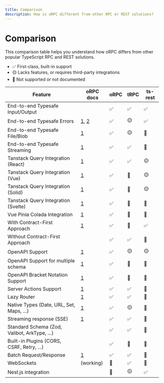 ```yaml
---
title: Comparison
description: How is oRPC different from other RPC or REST solutions?
---
```


# Comparison

This comparison table helps you understand how oRPC differs from other popular TypeScript RPC and REST solutions.

- ✅ First-class, built-in support
- 🟡 Lacks features, or requires third-party integrations
- 🛑 Not supported or not documented

| Feature                                      | oRPC docs                                                                                    | oRPC | tRPC | ts-rest |
| -------------------------------------------- | -------------------------------------------------------------------------------------------- | ---- | ---- | ------- |
| End-to-end Typesafe Input/Output             |                                                                                              | ✅   | ✅   | ✅      |
| End-to-end Typesafe Errors                   | [1](/docs/client/error-handling), [2](/docs/error-handling#type%E2%80%90safe-error-handling) | ✅   | 🟡   | ✅      |
| End-to-end Typesafe File/Blob                | [1](/docs/file-upload-download)                                                              | ✅   | 🟡   | 🛑      |
| End-to-end Typesafe Streaming                | [1](/docs/event-iterator)                                                                    | ✅   | ✅   | 🛑      |
| Tanstack Query Integration (React)           | [1](/docs/tanstack-query/react)                                                              | ✅   | ✅   | 🟡      |
| Tanstack Query Integration (Vue)             | [1](/docs/tanstack-query/vue)                                                                | ✅   | 🛑   | 🟡      |
| Tanstack Query Integration (Solid)           | [1](/docs/tanstack-query/solid)                                                              | ✅   | 🛑   | 🟡      |
| Tanstack Query Integration (Svelte)          | [1](/docs/tanstack-query/svelte)                                                             | ✅   | 🛑   | 🛑      |
| Vue Pinia Colada Integration                 | [1](/docs/pinia-colada)                                                                      | ✅   | 🛑   | 🛑      |
| With Contract-First Approach                 | [1](/docs/contract-first/define-contract)                                                    | ✅   | 🛑   | ✅      |
| Without Contract-First Approach              |                                                                                              | ✅   | ✅   | 🛑      |
| OpenAPI Support                              | [1](/docs/openapi/openapi-handler)                                                           | ✅   | 🟡   | 🟡      |
| OpenAPI Support for multiple schema          | [1](/docs/openapi/openapi-handler)                                                           | ✅   | 🛑   | 🛑      |
| OpenAPI Bracket Notation Support             | [1](/docs/openapi/bracket-notation)                                                          | ✅   | 🛑   | 🛑      |
| Server Actions Support                       | [1](/docs/server-action)                                                                     | ✅   | ✅   | 🛑      |
| Lazy Router                                  | [1](/docs/router#lazy-router)                                                                | ✅   | ✅   | 🛑      |
| Native Types (Date, URL, Set, Maps, ...)     | [1](/docs/rpc-handler#supported-data-types)                                                  | ✅   | 🟡   | 🛑      |
| Streaming response (SSE)                     | [1](/docs/event-iterator)                                                                    | ✅   | ✅   | 🛑      |
| Standard Schema (Zod, Valibot, ArkType, ...) |                                                                                              | ✅   | ✅   | 🛑      |
| Built-in Plugins (CORS, CSRF, Retry, ...)    |                                                                                              | ✅   | 🛑   | 🛑      |
| Batch Request/Response                       | [1](/docs/plugins/batch-request-response)                                                    | ✅   | ✅   | 🛑      |
| WebSockets                                   | (working)                                                                                    | 🛑   | ✅   | 🛑      |
| Nest.js integration                          |                                                                                              | 🛑   | 🟡   | ✅      |
